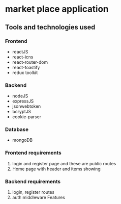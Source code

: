 # market place application 

## Tools and technologies used
### Frontend
* reactJS
* react-icns
* react-router-dom
* react-toastify
* redux toolkit

### Backend
* nodeJS
* expressJS
* jsonwebtoken
* bcryptJS
* cookie-parser

### Database
* mongoDB


### Frontend requirements
1. login and register page and these are public routes
2. Home page with header and items showing





### Backend requirements
1. login, register routes
2. auth middleware
Features
